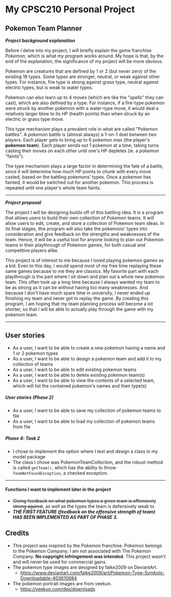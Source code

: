 # My CPSC210 Personal Project

## Pokemon Team Planner

***Project background explanation***

Before I delve into my project, I will briefly explain the game franchise
*Pokemon*, which is what my program works around. My hope is that, by the end 
of the explanation, the significance of my project will be more obvious.

Pokemon are creatures that are defined by 1 or 2 (but never zero) of the 
existing 18 types. Some types are stronger, neutral, or weak against other types.
For instance, fire type is strong against grass type, neutral against electric types,
but is weak to water types.

Pokemon can also learn up to 4 moves (which are like the "spells" they can cast), 
which are also defined by a type. For instance, if a fire-type pokemon were struck by 
another pokemon with a water-type move, it would deal a relatively larger blow to 
its HP (health points) than when struck by an electric or grass type move.

This type mechanism plays a prevalent role in what are called "Pokemon battles".
A pokemon battle is (almost always) a 1-on-1 duel between two players.
Each player gets to bring up to 6 pokemon max (the player's **pokemon team**).
Each player sends out 1 pokemon at a time, taking turns casting their moves
on each other until one's HP depletes (ie. a pokemon "faints").

The type mechanism plays a large factor in determining the 
fate of a battle, since it will determine how much HP points to chunk with
every move casted, based on the battling pokemons' types. 
Once a pokemon has fainted, it would be switched out for 
another pokemon. This process is repeated until one player's whole team faints.

___

***Project proposal***

The project I will be designing builds off of this battling idea. 
It is a program that allows users to build their
own collection of Pokemon teams. It will allow users to edit, create, and
store a collection of Pokemon team ideas. In its final stages, this program
will also take the pokemons' types into consideration and give feedback on the 
strengths and weaknesses of the team. Hence, it will be a useful tool for anyone 
looking to plan out Pokemon teams in their playthrough of Pokemon games, for both 
casual and competitive players alike.

This project is of interest to me because I loved playing pokemon games as a kid. 
Even to this day, I would spend most of my free time replaying these
same games because to me they are classics. My favorite part with each playthrough
is the part where I sit down and plan out a whole new pokemon team. This often took
up a long time because I always wanted my team to be as strong as it can be
without having too many weaknesses. And because I don't have much spare time in
university, I never ended up finishing my team and never got to replay the game.
By creating this program, I am hoping that my team planning process will become a lot
shorter, so that I will be able to actually play through the game with my pokemon team.

---

## User stories

- As a user, I want to be able to create a new pokemon having a name and 1 or 2 pokemon types
- As a user, I want to be able to design a pokemon team and add it to my collection of teams
- As a user, I want to be able to edit existing pokemon teams
- As a user, I want to be able to delete existing pokemon team(s)
- As a user, I want to be able to view the contents of a selected team, which will list
  the contained pokemon's names and their type(s)
  
##### User stories (Phase 2)
- As a user, I want to be able to save my collection of pokemon teams to file
- As a user, I want to be able to load my collection of pokemon teams from file

##### Phase 4: Task 2
- I chose to implement the option where I test and design a class in my model package
- The class I chose was PokemonTeamCollection, and the robust method is called `getTeam()`, 
which has the ability to throw `TeamNotFoundException`, a checked exception.

---

#### Functions I want to implement later in the project

- ~~Giving feedback on what pokemon types a given team is offensively strong against~~,
  as well as the types the team is defensively weak to
- ***THE FIRST FEATURE (feedback on the offensive strength of team) HAS BEEN IMPLEMENTED AS PART OF PHASE 3.***
  
  
  
## Credits

- This project was inspired by the Pokemon franchise. Pokemon belongs to the Pokemon Company; I am not associated with The Pokemon Company. **No copyright infringement was intended**. This project wasn't and will never be used for commercial gains.
- The pokemon type images are designed by falke2009 on DeviantArt.
    * https://www.deviantart.com/falke2009/art/Pokemon-Type-Symbols-Downloadable-403610684
- The pokemon portrait images are from veekun.
    * https://veekun.com/dex/downloads
